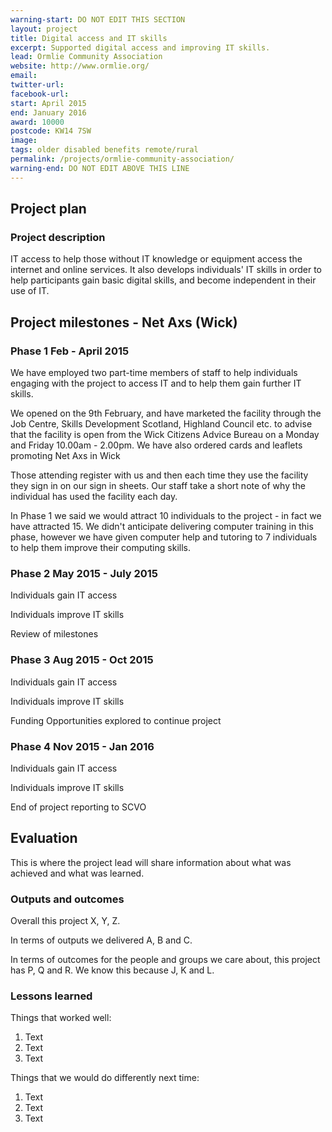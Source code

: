 ```yaml
---
warning-start: DO NOT EDIT THIS SECTION
layout: project
title: Digital access and IT skills
excerpt: Supported digital access and improving IT skills.
lead: Ormlie Community Association
website: http://www.ormlie.org/
email: 
twitter-url: 
facebook-url: 
start: April 2015
end: January 2016
award: 10000
postcode: KW14 7SW
image:
tags: older disabled benefits remote/rural
permalink: /projects/ormlie-community-association/
warning-end: DO NOT EDIT ABOVE THIS LINE
---
```


## Project plan

### Project description

IT access to help those without IT knowledge or equipment access the internet and online services.  It also develops individuals' IT skills in order to help participants gain basic digital skills, and become independent in their use of IT.


## Project milestones - Net Axs (Wick)

### Phase 1  Feb - April 2015

We have employed two part-time members of staff to help individuals engaging with the project to access IT and to help them gain further IT skills.

We opened on the 9th February, and have marketed the facility through the Job Centre, Skills Development Scotland, Highland Council etc. to advise that the facility is open from the Wick Citizens Advice Bureau on a Monday and Friday 10.00am - 2.00pm.  We have also ordered cards and leaflets promoting Net Axs in Wick

Those attending register with us and then each time they use the facility they sign in on our sign in sheets.  Our staff take a short note of why the individual has used the facility each day.

In Phase 1 we said we would attract 10 individuals to the project - in fact we have attracted 15.  We didn't anticipate delivering computer training in this phase, however we have given computer help and tutoring to 7 individuals to help them improve their computing skills.    

### Phase 2  May 2015 - July 2015

Individuals gain IT access 

Individuals improve IT skills 

Review of milestones

### Phase 3  Aug 2015 - Oct 2015

Individuals gain IT access

Individuals improve IT skills

Funding Opportunities explored to continue project

### Phase 4  Nov 2015 - Jan 2016

Individuals gain IT access

Individuals improve IT skills

End of project reporting to SCVO


## Evaluation

This is where the project lead will share information about what was achieved and what was learned.

### Outputs and outcomes

Overall this project X, Y, Z.

In terms of outputs we delivered A, B and C.

In terms of outcomes for the people and groups we care about, this project has P, Q and R. We know this because J, K and L.

### Lessons learned

Things that worked well:

1. Text
2. Text
3. Text

Things that we would do differently next time:

1. Text
2. Text
3. Text
